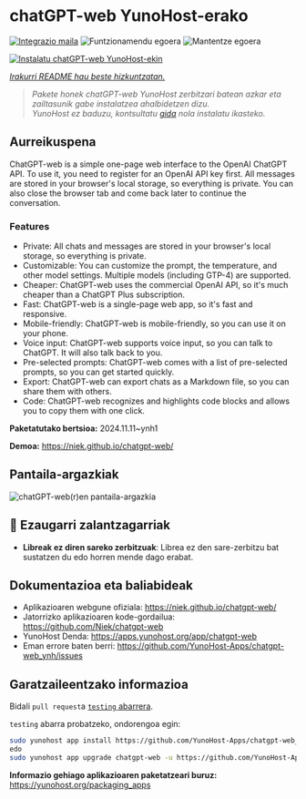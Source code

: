 <!--
Ohart ongi: README hau automatikoki sortu da <https://github.com/YunoHost/apps/tree/master/tools/readme_generator>ri esker
EZ editatu eskuz.
-->

# chatGPT-web YunoHost-erako

[![Integrazio maila](https://dash.yunohost.org/integration/chatgpt-web.svg)](https://ci-apps.yunohost.org/ci/apps/chatgpt-web/) ![Funtzionamendu egoera](https://ci-apps.yunohost.org/ci/badges/chatgpt-web.status.svg) ![Mantentze egoera](https://ci-apps.yunohost.org/ci/badges/chatgpt-web.maintain.svg)

[![Instalatu chatGPT-web YunoHost-ekin](https://install-app.yunohost.org/install-with-yunohost.svg)](https://install-app.yunohost.org/?app=chatgpt-web)

*[Irakurri README hau beste hizkuntzatan.](./ALL_README.md)*

> *Pakete honek chatGPT-web YunoHost zerbitzari batean azkar eta zailtasunik gabe instalatzea ahalbidetzen dizu.*  
> *YunoHost ez baduzu, kontsultatu [gida](https://yunohost.org/install) nola instalatu ikasteko.*

## Aurreikuspena

ChatGPT-web is a simple one-page web interface to the OpenAI ChatGPT API. To use it, you need to register for an OpenAI API key first. All messages are stored in your browser's local storage, so everything is private. You can also close the browser tab and come back later to continue the conversation.

### Features

- Private: All chats and messages are stored in your browser's local storage, so everything is private.
- Customizable: You can customize the prompt, the temperature, and other model settings. Multiple models (including GTP-4) are supported.
- Cheaper: ChatGPT-web uses the commercial OpenAI API, so it's much cheaper than a ChatGPT Plus subscription.
- Fast: ChatGPT-web is a single-page web app, so it's fast and responsive.
- Mobile-friendly: ChatGPT-web is mobile-friendly, so you can use it on your phone.
- Voice input: ChatGPT-web supports voice input, so you can talk to ChatGPT. It will also talk back to you.
- Pre-selected prompts: ChatGPT-web comes with a list of pre-selected prompts, so you can get started quickly.
- Export: ChatGPT-web can export chats as a Markdown file, so you can share them with others.
- Code: ChatGPT-web recognizes and highlights code blocks and allows you to copy them with one click.


**Paketatutako bertsioa:** 2024.11.11~ynh1

**Demoa:** <https://niek.github.io/chatgpt-web/>

## Pantaila-argazkiak

![chatGPT-web(r)en pantaila-argazkia](./doc/screenshots/screenshot.png)

## :red_circle: Ezaugarri zalantzagarriak

- **Libreak ez diren sareko zerbitzuak**: Librea ez den sare-zerbitzu bat sustatzen du edo horren mende dago erabat.

## Dokumentazioa eta baliabideak

- Aplikazioaren webgune ofiziala: <https://niek.github.io/chatgpt-web/>
- Jatorrizko aplikazioaren kode-gordailua: <https://github.com/Niek/chatgpt-web>
- YunoHost Denda: <https://apps.yunohost.org/app/chatgpt-web>
- Eman errore baten berri: <https://github.com/YunoHost-Apps/chatgpt-web_ynh/issues>

## Garatzaileentzako informazioa

Bidali `pull request`a [`testing` abarrera](https://github.com/YunoHost-Apps/chatgpt-web_ynh/tree/testing).

`testing` abarra probatzeko, ondorengoa egin:

```bash
sudo yunohost app install https://github.com/YunoHost-Apps/chatgpt-web_ynh/tree/testing --debug
edo
sudo yunohost app upgrade chatgpt-web -u https://github.com/YunoHost-Apps/chatgpt-web_ynh/tree/testing --debug
```

**Informazio gehiago aplikazioaren paketatzeari buruz:** <https://yunohost.org/packaging_apps>
